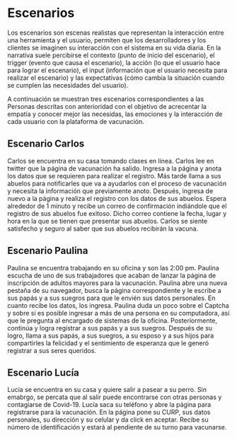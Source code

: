 # Escenarios

Los escenarios son escenas realistas que representan la interacción entre una herramienta y el usuario, permiten que los desarrolladores y los clientes se imaginen su interacción con el sistema en su vida diaria. En la narrativa suele percibirse el contexto (punto de inicio del escenario), el trigger (evento que causa el escenario), la acción (lo que el usuario hace para lograr el escenario), el input (información que el usuario necesita para realizar el escenario) y las expectativas (cómo cambia la situación cuando se cumplen las necesidades del usuario).

A continuación se muestran tres escenarios correspondientes a las Personas descritas con anterioridad con el objetivo de acrecentar la empatía y conocer mejor las necesidas, las emociones y la interacción de cada usuario con la plataforma de vacunación.

## Escenario Carlos

Carlos se encuentra en su casa tomando clases en línea. Carlos lee en twitter que la página de vacunación ha salido. Ingresa a la página y
anota los datos que se requieren para realizar el registro. Más tarde llama a sus abuelos para notificarles que va a ayudarlos con el proceso de vacunación y necesita
la información que previamente anoto. Después, ingresa de nuevo a la página y realiza el registro con los datos de sus abuelos.  Espera alrededor de 1 minuto y recibe
un correo de confirmación indiándole que el registro de sus abuelos fue exitoso. Dicho correo contiene la fecha, lugar y hora en la que se tienen que presentar sus abuelos. 
Carlos se siente satisfecho y seguro al saber que sus abuelos recibirán la vacuna.

## Escenario Paulina

Paulina se encuentra trabajando en su oficina y son las 2:00 pm. Paulina escucha de uno de sus trabajadores que acaban de lanzar la página de inscripción de adultos mayores para la vacunación. Paulina abre una nueva pestaña de su navegador, busca la página correspondiente y le escribe a sus papás y a sus suegros para que le envién sus datos personales. En cuanto recibe los datos, los ingresa. Paulina duda un poco sobre el Captcha y sobre si es posible ingresar a más de una persona en su computadora, así que le pregunta al encargado de sistemas de la oficina. Posteriormente, continúa y logra registrar a sus papás y a sus suegros. Después de su logro, llama a sus papás, a sus suegros, a su esposo y a sus hijos para compartirles la felicidad y el sentimiento de esperanza que le generó registrar a sus seres queridos. 

## Escenario Lucía

Lucía se encuentra en su casa y quiere salir a pasear a su perro. Sin emabrgo, se percata que al salir puede encontrarse con otras personas y contagiarse de Covid-19. 
Lucía saca su teléfono y abre la página para registrarse para la vacunación. En la página pone su CURP, sus datos personales, su dirección y su celular y da click 
en aceptar. Recibe su número de identificación y estará al pendiente de su turno para vacunarse.


